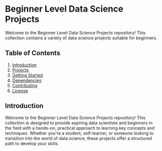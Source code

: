 # Beginner Level Data Science Projects

Welcome to the Beginner Level Data Science Projects repository! This collection contains a variety of data science projects suitable for beginners.

## Table of Contents
1. [Introduction](#introduction)
2. [Projects](#projects)
3. [Getting Started](#getting-started)
4. [Dependencies](#dependencies)
5. [Contributing](#contributing)
6. [License](#license)


## Introduction

Welcome to the Beginner Level Data Science Projects repository! This collection is designed to provide aspiring data scientists and beginners in the field with a hands-on, practical approach to learning key concepts and techniques. Whether you're a student, self-learner, or someone looking to transition into the world of data science, these projects offer a structured path to develop your skills.
